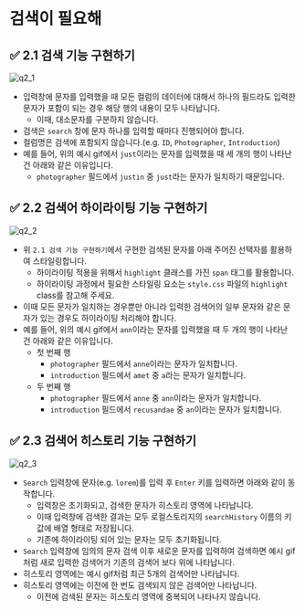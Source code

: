 # 검색이 필요해

## ✅ 2.1 검색 기능 구현하기

![q2_1](https://user-images.githubusercontent.com/91870252/231325117-c2055281-f109-4a56-b6f2-3e7388e56769.gif)

- 입력창에 문자를 입력했을 때 모든 컬럼의 데이터에 대해서 하나의 필드라도 입력한 문자가 포함이 되는 경우 해당 행의 내용이 모두 나타납니다.
  - 이때, 대소문자를 구분하지 않습니다.
- 검색은 `search` 창에 문자 하나를 입력할 때마다 진행되어야 합니다.
- 컬럼명은 검색에 포함되지 않습니다.(e.g. `ID`, `Photographer`, `Introduction`)
- 예를 들어, 위의 예시 gif에서 `just`이라는 문자를 입력했을 때 세 개의 행이 나타난 건 아래와 같은 이유입니다.
  - `photographer` 필드에서 `justin` 중 `just`라는 문자가 일치하기 때문입니다.

## ✅ 2.2 검색어 하이라이팅 기능 구현하기

![q2_2](https://user-images.githubusercontent.com/91870252/231057476-00111fbe-d7ac-4499-b77f-bcec564f3946.gif)

- 위 `2.1 검색 기능 구현하기`에서 구현한 검색된 문자를 아래 주어진 선택자를 활용하여 스타일링합니다.
  - 하이라이팅 적용을 위해서 `highlight` 클래스를 가진 `span` 태그를 활용합니다.
  - 하이라이팅 과정에서 필요한 스타일링 요소는 `style.css` 파일의 `highlight` class를 참고해 주세요.
- 이때 모든 문자가 일치하는 경우뿐만 아니라 입력한 검색어의 일부 문자와 같은 문자가 있는 경우도 하이라이팅 처리해야 합니다.
- 예를 들어, 위의 예시 gif에서 `ann`이라는 문자를 입력했을 때 두 개의 행이 나타난 건 아래와 같은 이유입니다.
  - 첫 번째 행
    - `photographer` 필드에서 `anne`이라는 문자가 일치합니다.
    - `introduction` 필드에서 `amet` 중 `a`라는 문자가 일치합니다.
  - 두 번째 행
    - `photographer` 필드에서 `anne` 중 `ann`이라는 문자가 일치합니다.
    - `introduction` 필드에서 `recusandae` 중 `an`이라는 문자가 일치합니다.

## ✅ 2.3 검색어 히스토리 기능 구현하기

![q2_3](https://user-images.githubusercontent.com/91870252/231057472-529ed8c3-29d6-42ed-b2b9-62e72660ba32.gif)

- `Search` 입력창에 문자(e.g. `lorem`)를 입력 후 `Enter` 키를 입력하면 아래와 같이 동작합니다.
  - 입력창은 초기화되고, 검색한 문자가 히스토리 영역에 나타납니다.
  - 이때 입력창에 검색한 결과는 모두 로컬스토리지의 `searchHistory` 이름의 키 값에 배열 형태로 저장됩니다.
  - 기존에 하이라이팅 되어 있는 문자는 모두 초기화됩니다.
- `Search` 입력창에 임의의 문자 검색 이후 새로운 문자를 입력하여 검색하면 예시 gif처럼 새로 입력한 검색어가 기존의 검색어 보다 위에 나타납니다.
- 히스토리 영역에는 예시 gif처럼 최근 5개의 검색어만 나타납니다.
- 히스토리 영역에는 이전에 한 번도 검색되지 않은 검색어만 나타납니다.
  - 이전에 검색된 문자는 히스토리 영역에 중복되어 나타나지 않습니다.
